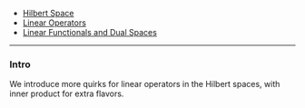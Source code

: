 - [Hilbert Space](Functional%20Spaces/Hilbert%20Space.md)
- [Linear Operators](Linear%20Operators.md)
- [Linear Functionals and Dual Spaces](Linear%20Functionals%20and%20Dual%20Spaces.md)

---
### **Intro**

We introduce more quirks for linear operators in the Hilbert spaces, with inner product for extra flavors. 

